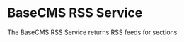 # BaseCMS RSS Service

The BaseCMS RSS Service returns RSS feeds for sections

<!-- touch for patch -->
